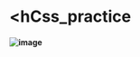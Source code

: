 # <hCss_practice
#### ![image](https://github.com/user-attachments/assets/846b2cf8-bba1-47d6-b679-d74dc75951ce)

 
